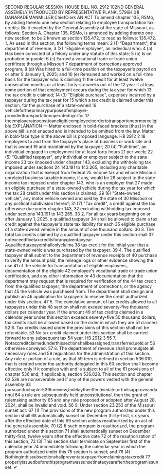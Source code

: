 SECOND REGULAR SESSION
HOUSE BILL NO. 2912
102ND GENERAL ASSEMBLY
INTRODUCED BY REPRESENTATIVE PLANK.
5796H.01I DANARADEMANMILLER,ChiefClerk
AN ACT
To amend chapter 135, RSMo, by adding thereto one new section relating to employee
transportation tax credits.
Be it enacted by the General Assembly of the state of Missouri, as follows:
Section A. Chapter 135, RSMo, is amended by adding thereto one new section, to be
2 known as section 135.472, to read as follows:
135.472. 1. As used in this section, the following terms mean:
2 (1) "Department", the department of revenue;
3 (2) "Eligible employee", an individual who:
4 (a) Has been convicted of a felony under any statute of this state;
5 (b) Is on probation or parole;
6 (c) Earned a vocational trade or trade union certificate through a Missouri
7 department of corrections approved program;
8 (d) Was hired to a full-time position on the taxpayer's payroll on or after
9 January 1, 2025; and
10 (e) Remained and worked on a full-time basis for the taxpayer who is claiming
11 the credit for at least twelve consecutive months or at least forty-six weeks out of the
12 year if at least some portion of that employment occurs during the tax year for which
13 the tax credit is claimed;
14 (3) "Eligible purchase", expenses incurred by a taxpayer during the tax year for
15 which a tax credit is claimed under this section, for the purchase of a state-owned
16 vehiclefortheprimarypurposeofemployer-providedtransportationoperatedbyorfor
17 theemployeratnocosttoaneligibleemployeeinordertotransportoneormoreeligible
EXPLANATION — Matter enclosed in bold-faced brackets [thus] in the above bill is not enacted and is
intended to be omitted from the law. Matter in bold-face type in the above bill is proposed language.
HB 2912 2
18 employees to and from the taxpayer's place of business or work site and that is owned
19 and maintained by the taxpayer;
20 (4) "Full-time", an individual engaged in employment for at least forty hours
21 per week;
22 (5) "Qualified taxpayer", any individual or employer subject to the state income
23 tax imposed under chapter 143, excluding the withholding tax imposed under sections
24 143.191 to 143.265, including any charitable organization that is exempt from federal
25 income tax and whose Missouri unrelated business taxable income, if any, would be
26 subject to the state income tax imposed under chapter 143, who is an employer that
27 made an eligible purchase of a state-owned vehicle during the tax year for which the tax
28 credit under this section is claimed;
29 (6) "State-owned vehicle", any motor vehicle owned and sold by the state of
30 Missouri or any political subdivision thereof;
31 (7) "Tax credit", a credit against the tax otherwise due under chapter 143,
32 excluding withholding tax imposed under sections 143.191 to 143.265.
33 2. For all tax years beginning on or after January 1, 2025, a qualified taxpayer
34 shall be allowed to claim a tax credit against the taxpayer's state tax liability for each
35 eligible purchase of a state-owned vehicle in the amount of one thousand dollars.
36 3. The total tax credits claimed by a qualified taxpayer under this section shall
37 notexceedfivetaxcreditsforanygiventaxyear. Aqualifiedtaxpayershallonlyclaima
38 tax credit for the initial year that a state-owned vehicle was purchased by the taxpayer.
39 4. The qualified taxpayer shall submit to the department of revenue receipts of
40 purchase to verify the amount paid, the mileage logs or other evidence showing the use
41 of the vehicle for transportation of eligible employees, documentation of the eligible
42 employee's vocational trade or trade union certification, and any other information or
43 documentation that the department may request that is required for verification of the
44 tax credit from the qualified taxpayer, the department of corrections, or the agency that
45 the vehicle was purchased from. The department shall design and publish an
46 application for taxpayers to receive the credit authorized under this section.
47 5. The cumulative amount of tax credits allowed to all taxpayers under this
48 section shall not exceed seventy-five thousand dollars per calendar year. If the amount
49 of tax credits claimed in a calendar year under this section exceeds seventy-five
50 thousand dollars, tax credits shall be allowed based on the order in which they are
51 claimed.
52 6. Tax credits issued under the provisions of this section shall not be refundable.
53 No tax credit claimed under this section shall be carried forward to any subsequent tax
54 year.
HB 2912 3
55 7. Notaxcreditclaimedunderthissectionshallbeassigned,transferred,sold,or
56 otherwise conveyed.
57 8. The department of revenue shall promulgate all necessary rules and
58 regulations for the administration of this section. Any rule or portion of a rule, as that
59 term is defined in section 536.010, that is created under the authority delegated in this
60 section shall become effective only if it complies with and is subject to all of the
61 provisions of chapter 536 and, if applicable, section 536.028. This section and chapter
62 536 are nonseverable and if any of the powers vested with the general assembly
63 pursuanttochapter536toreview,todelaytheeffectivedate,ortodisapproveandannul
64 a rule are subsequently held unconstitutional, then the grant of rulemaking authority
65 and any rule proposed or adopted after August 28, 2024, shall be invalid and void.
66 9. Under section 23.253 of the Missouri sunset act:
67 (1) The provisions of the new program authorized under this section shall
68 automatically sunset on December thirty-first, six years after the effective date of this
69 section unless reauthorized by an act of the general assembly;
70 (2) If such program is reauthorized, the program authorized under this section
71 shall automatically sunset on December thirty-first, twelve years after the effective date
72 of the reauthorization of this section;
73 (3) This section shall terminate on September first of the calendar year
74 immediately following the calendar year in which the program authorized under this
75 section is sunset; and
76 (4) Nothinginthissubsectionshallpreventataxpayerfromclaimingataxcredit
77 properlyissuedbeforethisprogramwassunsetinataxyearaftertheprogramissunset.
✔
